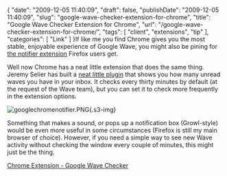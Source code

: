 {
    "date": "2009-12-05 11:40:09",
    "draft": false,
    "publishDate": "2009-12-05 11:40:09",
    "slug": "google-wave-checker-extension-for-chrome",
    "title": "Google Wave Checker Extension for Chrome",
    "url": "\/google-wave-checker-extension-for-chrome\/",
    "tags": [
        "client",
        "extensions",
        "tip"
    ],
    "categories": [
        "Link"
    ]
}If like me you find Chrome gives you the most stable, enjoyable
experience of Google Wave, you might also be pining for [the notifier
extension](https://addons.mozilla.org/en-US/firefox/addon/14973) Firefox
users get.

Well now Chrome has a neat little extension that does the same thing.
Jeremy Selier has built a [neat little
plugin](http://www.jeremyselier.com/entry/chrome-extension-google-wave-checker)
that shows you how many unread waves you have in your inbox. It checks
every thirty minutes by default (at the request of the Wave team), but
you can set it to check more frequently in the extension options.

![googlechromenotifier.PNG](https://turbo.geekorium.com.au/images/googlechromenotifier.PNG){.s3-img}

Something that makes a sound, or pops up a notification box
(Growl-style) would be even more useful in some circumstances (Firefox
is still my main browser of choice). However, if you need a simple way
to see new Wave activity without checking the window every couple of
minutes, this might just be the thing.

[Chrome Extension - Google Wave
Checker](http://www.jeremyselier.com/entry/chrome-extension-google-wave-checker)